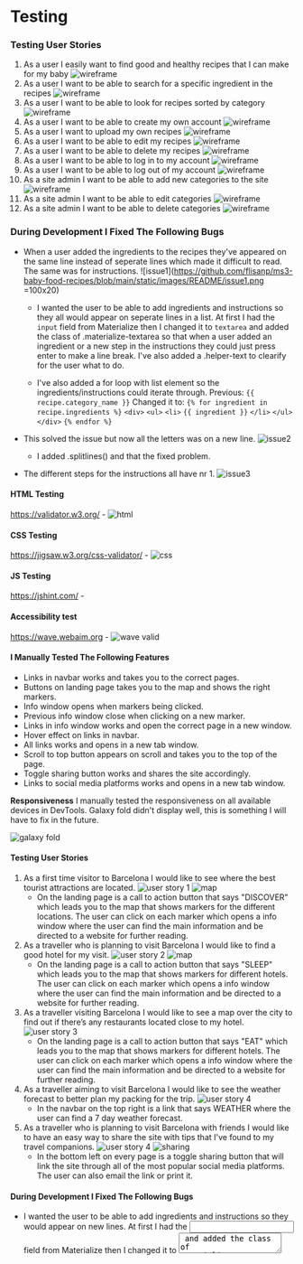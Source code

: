 # Testing



### Testing User Stories


1. As a user I easily want to find good and healthy recipes that I can make for my baby
![wireframe]()
2. As a user I want to be able to search for a specific ingredient in the recipes
![wireframe]()
3. As a user I want to be able to look for recipes sorted by category
![wireframe]()
4. As a user I want to be able to create my own account
![wireframe]()
5. As a user I want to upload my own recipes
![wireframe]()
6. As a user I want to be able to edit my recipes
![wireframe]()
7. As a user I want to be able to delete my recipes
![wireframe]()
8. As a user I want to be able to log in to my account
![wireframe]()
9. As a user I want to be able to log out of my account
![wireframe]()
10. As a site admin I want to be able to add new categories to the site
![wireframe]()
11. As a site admin I want to be able to edit categories
![wireframe]()
12. As a site admin I want to be able to delete categories
![wireframe]()

### During Development I Fixed The Following Bugs

- When a user added the ingredients to the recipes they've appeared on the same line instead of seperate lines which made it difficult to read. The same was for instructions.
![issue1](https://github.com/flisanp/ms3-baby-food-recipes/blob/main/static/images/README/issue1.png =100x20)

    - I wanted the user to be able to add ingredients and instructions so they all would appear on seperate lines in a list. At first I had the `input` field from Materialize then I changed it to `textarea` and added the class of .materialize-textarea so that when a user added an ingredient or a new step in the instructions they could just press enter to make a line break. I've also added a .helper-text to clearify for the user what to do.


    - I've also added a for loop with list element so the ingredients/instructions could iterate through.
Previous: `{{ recipe.category_name }}`
Changed it to:
    `{% for ingredient in recipe.ingredients %}`
            `<div>`
                `<ul>`
                    `<li>`
                        `{{ ingredient }}`
                    `</li>`
                `</ul>`
            `</div>`
    `{% endfor %}`

- This solved the issue but now all the letters was on a new line.
![issue2](https://github.com/flisanp/ms3-baby-food-recipes/blob/main/static/images/README/issue2.png)
    - I added .splitlines() and that the fixed problem.

- The different steps for the instructions all have nr 1.
![issue3](https://github.com/flisanp/ms3-baby-food-recipes/blob/main/static/images/README/issue3.png)



#### HTML Testing
https://validator.w3.org/ -
![html]()


#### CSS Testing 
https://jigsaw.w3.org/css-validator/ - 
![css]()


#### JS Testing
https://jshint.com/ - 


#### Accessibility test
https://wave.webaim.org - 
![wave valid]()

#### I Manually Tested The Following Features
- Links in navbar works and takes you to the correct pages.
- Buttons on landing page takes you to the map and shows the right markers.
- Info window opens when markers being clicked.
- Previous info window close when clicking on a new marker.
- Links in info window works and open the correct page in a new window.
- Hover effect on links in navbar.
- All links works and opens in a new tab window.
- Scroll to top button appears on scroll and takes you to the top of the page.
- Toggle sharing button works and shares the site accordingly.
- Links to social media platforms works and opens in a new tab window.

**Responsiveness**
I manually tested the responsiveness on all available devices in DevTools. Galaxy fold didn't display well, this is something I will have to fix in the future.

![galaxy fold](https://github.com/flisanp/ms2-barcelona-guide/blob/d4a033c7e48d4b2828d4fb14bf498dfe54db6248/readme%20assets/bugs/galaxy-fold.png)

#### Testing User Stories 

1. As a first time visitor to Barcelona I would like to see where the best tourist attractions are located. ![user story 1](https://github.com/flisanp/ms2-barcelona-guide/blob/e4eda1e7e7460d614dd317749dc9e6cfceb02e17/readme%20assets/user%20stories/discover.png) ![map](https://github.com/flisanp/ms2-barcelona-guide/blob/bd065637704be796aedd247864589655ba39dda9/readme%20assets/user%20stories/discover-map.png)
    - On the landing page is a call to action button that says "DISCOVER" which leads you to the map that shows markers for the  different locations. The user can click on each marker which opens a info window where the user can find the main information and be directed to a website for further reading.
2. As a traveller who is planning to visit Barcelona I would like to find a good hotel for my visit. ![user story 2](https://github.com/flisanp/ms2-barcelona-guide/blob/e4eda1e7e7460d614dd317749dc9e6cfceb02e17/readme%20assets/user%20stories/sleep.png) ![map](https://github.com/flisanp/ms2-barcelona-guide/blob/bd065637704be796aedd247864589655ba39dda9/readme%20assets/user%20stories/sleep-map.png)
    - On the landing page is a call to action button that says "SLEEP" which leads you to the map that shows markers for different hotels. The user can click on each marker which opens a info window where the user can find the main information and be directed to a website for further reading.
3. As a traveller visiting Barcelona I would like to see a map over the city to find out if there’s any restaurants located close to my hotel. ![user story 3](https://github.com/flisanp/ms2-barcelona-guide/blob/bd065637704be796aedd247864589655ba39dda9/readme%20assets/user%20stories/eat-map.png)
    - On the landing page is a call to action button that says "EAT" which leads you to the map that shows markers for different hotels. The user can click on each marker which opens a info window where the user can find the main information and be directed to a website for further reading.
4. As a traveller aiming to visit Barcelona I would like to see the weather forecast to better plan my packing for the trip. ![user story 4](https://github.com/flisanp/ms2-barcelona-guide/blob/bd065637704be796aedd247864589655ba39dda9/readme%20assets/user%20stories/weather-forecast.png)
    - In the navbar on the top right is a link that says WEATHER where the user can find a 7 day weather forecast.
5. As a traveller who is planning to visit Barcelona with friends I would like to have an easy way to share the site with tips that I've found to my travel companions. ![user story 4](https://github.com/flisanp/ms2-barcelona-guide/blob/bd065637704be796aedd247864589655ba39dda9/readme%20assets/user%20stories/toggle-sharing-folded.png) ![sharing](https://github.com/flisanp/ms2-barcelona-guide/blob/bd065637704be796aedd247864589655ba39dda9/readme%20assets/user%20stories/toggle-sharing-expand.png)
    - In the bottom left on every page is a toggle sharing button that will link the site through all of the most popular social media platforms. The user can also email the link or print it.


#### During Development I Fixed The Following Bugs


- I wanted the user to be able to add ingredients and instructions so they would appear on new lines. At first I had the <input> field from Materialize then I changed it to <textarea> and added the class of materialize-textarea so that when a user added an ingredient they could just press enter and next ingredient would appear on a new line.


- Ingredients and Instructions on the recipe card was showing without any linebreaks.
Previous:{{ recipe.category_name }}
Added a for loop with list element so the ingredients/instructions could iterate through:
    {% for ingredient in recipe.ingredients %}
            <div>
                <ul>
                    <li>
                        {{ ingredient }}
                    </li>
                </ul>
            </div>
    {% endfor %} 

- This solves the issue but now all the letters was on a new line.
I added .splitlines() and that problem was solved.

- The instructions all have nr 1 






- Issue with previous info window not closing when clicking on a new marker.
  ![issue markers](https://github.com/flisanp/ms2-barcelona-guide/blob/8a4491fa0c045600c8d1a4bcaa7f92e268c14af0/readme%20assets/bugs/issue-markers.png)

    - I found one error in consol declaring that `infoObj` was not defined.
    ![not defined error](https://github.com/flisanp/ms2-barcelona-guide/blob/120ca893eb8fd8569b3f8009ffa2d828cf9aba46/readme%20assets/bugs/not-defined-error.png) 
    
    - Defined `var infoObj= [];`
    ![not defined solution](https://github.com/flisanp/ms2-barcelona-guide/blob/120ca893eb8fd8569b3f8009ffa2d828cf9aba46/readme%20assets/bugs/not-defined-solution.png)
  

- Links in navbar was difficult to read because overlapping text on pages.
![menu links overlapping](https://github.com/flisanp/ms2-barcelona-guide/blob/5b2719de928c21d56b34213f628b4a3a61b8b030/readme%20assets/bugs/menu-links-overlapping.png)
   - Added the bootstrap class `bg-white` to the navbar.

- Menu overlapping text on the landing page when checking responsiveness on mobile
![menu overlapping](https://github.com/flisanp/ms2-barcelona-guide/blob/5b2719de928c21d56b34213f628b4a3a61b8b030/readme%20assets/bugs/menu-overlapping.png)
 - Added padding to the class `hero-text`

- I had some contrast issues with my design in the beginning. My image and text colors did not work well together.
![contrasting issues](https://github.com/flisanp/ms2-barcelona-guide/blob/8a4491fa0c045600c8d1a4bcaa7f92e268c14af0/readme%20assets/bugs/contrasting-issue.png)
![contrast issues white](https://github.com/flisanp/ms2-barcelona-guide/blob/master/readme%20assets/bugs/contrast-issues-white.png)
    - I had to rethink my design and I changed both hero image and text color. I added an overlay on the the image and changed the text color to white and blue but I still got warnings in Wave telling me there were still low contrast between text and background. I found out that they are testing the text against the css background and not the image in case the image isn't loading.
    ![wave test](https://github.com/flisanp/ms2-barcelona-guide/blob/master/readme%20assets/bugs/wave.png)
    - I changed the background color with css to a dark blue.

- Got warnings in Wave with contrast issues on my implemented weather forecast that had presets. 
![contrast weathermap](https://github.com/flisanp/ms2-barcelona-guide/blob/master/readme%20assets/bugs/contrast-weathermap.png)
    - I had to override the presets by adding !important to css.

#### HTML Testing
https://validator.w3.org/ - No errors or warnings to show.
![html](https://github.com/flisanp/ms2-barcelona-guide/blob/master/readme%20assets/bugs/html-valid.png)


#### CSS Testing 
https://jigsaw.w3.org/css-validator/ - showed 2 warnings regarding bootstrap presets.
![css](https://github.com/flisanp/ms2-barcelona-guide/blob/master/readme%20assets/bugs/css-valid.png)


#### JS Testing
https://jshint.com/ - showed the following warnings:

![script](https://github.com/flisanp/ms2-barcelona-guide/blob/master/readme%20assets/bugs/script-js.png)
![map](https://github.com/flisanp/ms2-barcelona-guide/blob/master/readme%20assets/bugs/map-js.png)
![map](https://github.com/flisanp/ms2-barcelona-guide/blob/master/readme%20assets/bugs/map-unused.png)

Warnings regarding *unused variable*: those functions are being called from the HTML file, so within the context of just the js file they are undefined, but they are in use by the HTML file. JShint only validates the JavaScript file and doesn't take into account that functions may be being called from outside the file.

Warning regarding *Functions declared within loops referencing an outer scoped variable may lead to confusing semantics. (closeOtherInfo, map, infoObj)*: I will not have the time to solve this semantic warning issue now without breaking  the code. The functionality of the code works despite this so I've decided to keep it like that for the time beeing and fix it in the future.

#### Accessibility test
https://wave.webaim.org - No warnings to show
![wave valid](https://github.com/flisanp/ms2-barcelona-guide/blob/master/readme%20assets/bugs/wave-valid.png)